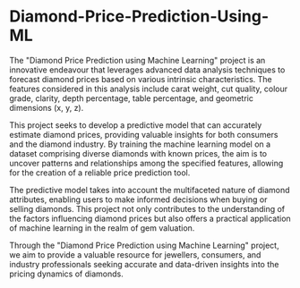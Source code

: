 # Diamond-Price-Prediction-Using-ML



The "Diamond Price Prediction using Machine Learning" project is an innovative endeavour that leverages advanced data analysis techniques to forecast diamond prices based on various intrinsic characteristics. The features considered in this analysis include carat weight, cut quality, colour grade, clarity, depth percentage, table percentage, and geometric dimensions (x, y, z).

This project seeks to develop a predictive model that can accurately estimate diamond prices, providing valuable insights for both consumers and the diamond industry. By training the machine learning model on a dataset comprising diverse diamonds with known prices, the aim is to uncover patterns and relationships among the specified features, allowing for the creation of a reliable price prediction tool.

The predictive model takes into account the multifaceted nature of diamond attributes, enabling users to make informed decisions when buying or selling diamonds. This project not only contributes to the understanding of the factors influencing diamond prices but also offers a practical application of machine learning in the realm of gem valuation.

Through the "Diamond Price Prediction using Machine Learning" project, we aim to provide a valuable resource for jewellers, consumers, and industry professionals seeking accurate and data-driven insights into the pricing dynamics of diamonds.
